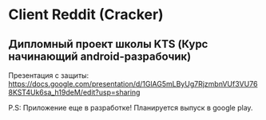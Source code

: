 # Client Reddit (Cracker) 
## Дипломный проект школы KTS (Курс начинающий android-разрабочик)
Презентация с защиты: https://docs.google.com/presentation/d/1GlAG5mLByUg7RjzmbnVUf3VU768KST4Uk6sa_h19deM/edit?usp=sharing

P.S: Приложение еще в разработке! Планируется выпуск в google play.
